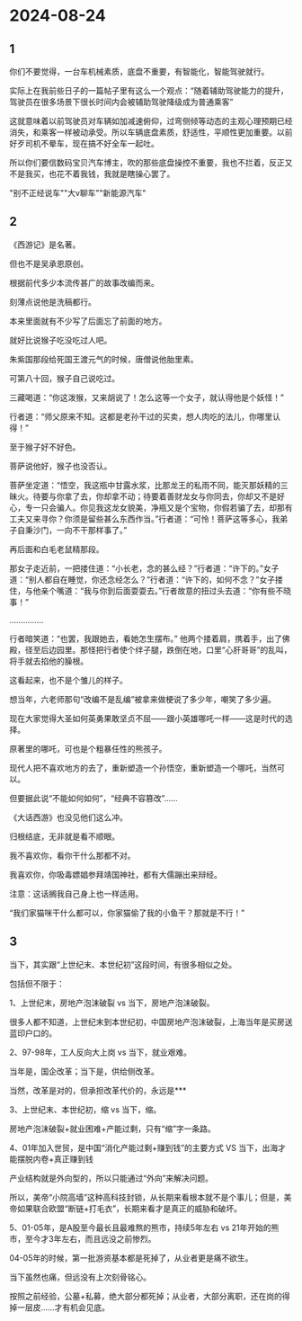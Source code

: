 # 2024-08-24

## 1

你们不要觉得，一台车机械素质，底盘不重要，有智能化，智能驾驶就行。

实际上在我前些日子的一篇帖子里有这么一个观点：“随着辅助驾驶能力的提升，驾驶员在很多场景下很长时间内会被辅助驾驶降级成为普通乘客”

这就意味着以前驾驶员对车辆如加减速俯仰，过弯侧倾等动态的主观心理预期已经消失，和乘客一样被动承受。所以车辆底盘素质，舒适性，平顺性更加重要。以前好歹司机不晕车，现在搞不好全车一起吐。

所以你们要信数码宝贝汽车博主，吹的那些底盘操控不重要，我也不拦着，反正又不是我买，也花不着我钱，我就是瞎操心罢了。

"别不正经说车""大v聊车""新能源汽车"

## 2

《西游记》是名著。

但也不是吴承恩原创。

根据前代多少本流传甚广的故事改编而来。

刻薄点说他是洗稿都行。

本来里面就有不少写了后面忘了前面的地方。

就好比说猴子吃没吃过人吧。

朱紫国那段给死国王渡元气的时候，唐僧说他胎里素。

可第八十回，猴子自己说吃过。

三藏喝道：“你这泼猴，又来胡说了！怎么这等一个女子，就认得他是个妖怪！”

行者道：“师父原来不知。这都是老孙干过的买卖，想人肉吃的法儿，你哪里认得！”

至于猴子好不好色。

菩萨说他好，猴子也没否认。

菩萨坐定道：“悟空，我这瓶中甘露水浆，比那龙王的私雨不同，能灭那妖精的三昧火。待要与你拿了去，你却拿不动；待要着善财龙女与你同去，你却又不是好心，专一只会骗人。你见我这龙女貌美，净瓶又是个宝物，你假若骗了去，却那有工夫又来寻你？你须是留些甚么东西作当。”行者道：“可怜！菩萨这等多心，我弟子自秉沙门，一向不干那样事了。”

再后面和白毛老鼠精那段。

那女子走近前，一把搂住道：“小长老，念的甚么经？”行者道：“许下的。”女子道：“别人都自在睡觉，你还念经怎么？”行者道：“许下的，如何不念？”女子搂住，与他亲个嘴道：“我与你到后面耍耍去。”行者故意的扭过头去道：“你有些不晓事！”

……………

行者暗笑道：“也罢，我跟她去，看她怎生摆布。” 他两个搂着肩，携着手，出了佛殿，径至后边园里。那怪把行者使个绊子腿，跌倒在地，口里“心肝哥哥”的乱叫，将手就去掐他的臊根。

这看起来，也不是个雏儿的样子。

想当年，六老师那句“改编不是乱编”被拿来做梗说了多少年，嘲笑了多少遍。

现在大家觉得大圣如何英勇果敢坚贞不屈——跟小英雄哪吒一样——这是时代的选择。

原著里的哪吒，可也是个粗暴任性的熊孩子。

现代人把不喜欢地方的去了，重新塑造一个孙悟空，重新塑造一个哪吒，当然可以。

但要据此说“不能如何如何”，“经典不容篡改”……

《大话西游》也没见他们这么冲。

归根结底，无非就是看不顺眼。

我不喜欢你，看你干什么那都不对。

我喜欢你，你吸毒嫖娼参拜靖国神社，都有大儒蹦出来辩经。

注意：这话搁我自己身上也一样适用。

“我们家猫咪干什么都可以，你家猫偷了我的小鱼干？那就是不行！”

## 3

当下，其实跟“上世纪末、本世纪初”这段时间，有很多相似之处。

包括但不限于：

1、上世纪末，房地产泡沫破裂 vs 当下，房地产泡沫破裂。

很多人都不知道，上世纪末到本世纪初，中国房地产泡沫破裂，上海当年是买房送蓝印户口的。

2、97-98年，工人反向大上岗 vs 当下，就业艰难。

当年是，国企改革；当下是，供给侧改革。

当然，改革是对的，但承担改革代价的，永远是***

3、上世纪末、本世纪初，缩 vs 当下，缩。

房地产泡沫破裂+就业困难+产能过剩，只有“缩”字一条路。

4、01年加入世贸，是中国“消化产能过剩+赚到钱”的主要方式 VS 当下，出海才能摆脱内卷+真正赚到钱

产业结构就是外向型的，所以只能通过“外向”来解决问题。

所以，美帝“小院高墙”这种高科技封锁，从长期来看根本就不是个事儿；但是，美帝如果联合欧盟“断链+打毛衣”，长期来看才是真正的威胁和破坏。

5、01-05年，是A股至今最长且最难熬的熊市，持续5年左右 vs 21年开始的熊市，至今才3年左右，而且远没之前惨烈。

04-05年的时候，第一批游资基本都是死掉了，从业者更是痛不欲生。

当下虽然也痛，但远没有上次刻骨铭心。

按照之前经验，公墓+私募，绝大部分都死掉；从业者，大部分离职，还在岗的得掉一层皮……才有机会见底。

